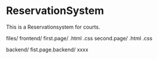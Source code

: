 # ReservationSystem
This is a Reservationsystem for courts.


files/
  frontend/
      first.page/
            .html
            .css
      second.page/
            .html
            .css

  backend/
        fist.page.backend/
            xxxx
        
